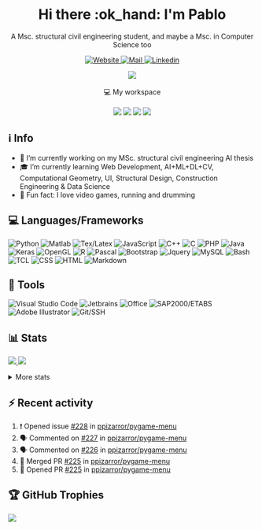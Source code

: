 <h1 align="center">
  Hi there :ok_hand: I'm Pablo
</h1>

<p align="center">
  A Msc. structural civil engineering student, and maybe a Msc. in Computer Science too
</p>

<p align="center">
  <a href="https://ppizarror.com">
    <img alt="Website" src="https://img.shields.io/badge/Website-4F0599?style=for-the-badge&logo=Internet%20Explorer&logoColor=white" />
  </a>
  <a href="mailto:pablo@ppizarror.com">
    <img alt="Mail" src="https://img.shields.io/badge/Mail-D14836?style=for-the-badge&logo=gmail&logoColor=white" />
  </a>
  <a href="https://www.linkedin.com/in/ppizarror/">
    <img alt="Linkedin" src="https://img.shields.io/badge/LinkedIn-0077B5?style=for-the-badge&logo=linkedin&logoColor=white" />
  </a>
  <!--<img src="https://profile-counter.glitch.me/ppizarror/count.svg" style="display: none" />-->
</p>

<p align="center">
  <a href="https://ppizarror.com" alt="ppizarror's Github Stats">
    <img src="https://github-readme-stats.vercel.app/api?username=ppizarror&show_icons=true&icon_color=805AD5&text_color=718096&bg_color=ffffff00&hide_title=true&include_all_commits=true&count_private=true&hide_border=true" />
  </a>
</p>

<p align="center">
  💻 My workspace<br/><br/>
  <img src="https://img.shields.io/badge/windows-%230078D6.svg?&style=for-the-badge&logo=windows&logoColor=white" />
  <img src="https://img.shields.io/badge/intel-core i7 9th @4.5Ghz-%230071C5.svg?&style=for-the-badge&logo=intel&logoColor=white" />
  <img src="https://img.shields.io/badge/RAM-16GB-%230071C5.svg?&style=for-the-badge&logoColor=white" />
  <img src="https://img.shields.io/badge/nvidia-rtx 2070 @8Gb-%2376B900.svg?&style=for-the-badge&logo=nvidia&logoColor=white" />
</p>

## :information_source: Info

- :telescope: I’m currently working on my MSc. structural civil engineering AI thesis
- :mortar_board: I’m currently learning Web Development, AI+ML+DL+CV, Computational Geometry, UI, Structural Design, Construction Engineering & Data Science
- :drum: Fun fact: I love video games, running and drumming
<!-- - :mailbox: How to reach me: https://ppizarror.com -->

## :computer: Languages/Frameworks

<p align="left">
  <img alt="Python" src="https://img.shields.io/badge/Python-14354C?style=for-the-badge&logo=python&logoColor=white" />
  <img alt="Matlab" src="https://img.shields.io/badge/Matlab-FA7343?style=for-the-badge&logo=matrix&logoColor=white" />
  <img alt="Tex/Latex" src="https://img.shields.io/badge/Latex-092E20?style=for-the-badge&logo=latex&logoColor=white" />
  <img alt="JavaScript" src="https://img.shields.io/badge/JavaScript-323330?style=for-the-badge&logo=javascript&logoColor=F7DF1E" />
  <img alt="C++" src="https://img.shields.io/badge/C%2B%2B-00599C?style=for-the-badge&logo=c%2B%2B&logoColor=white" />
  <img alt="C" src="https://img.shields.io/badge/C-00599C?style=for-the-badge&logo=c&logoColor=white" />
  <img alt="PHP" src="https://img.shields.io/badge/PHP-777BB4?style=for-the-badge&logo=php&logoColor=white" />
  <img alt="Java" src="https://img.shields.io/badge/Java-ED8B00?style=for-the-badge&logo=java&logoColor=white" />
  <img alt="Keras" src="https://img.shields.io/badge/Keras-CC342D?style=for-the-badge&logo=keras&logoColor=white" />
  <img alt="OpenGL" src="https://img.shields.io/badge/OpenGL-0175C2?style=for-the-badge&logo=opengl&logoColor=white" />
  <img alt="R" src="https://img.shields.io/badge/R-276DC3?style=for-the-badge&logo=r&logoColor=white" />
  <img alt="Pascal" src="https://img.shields.io/badge/Pascal-404D59?style=for-the-badge" />
  <img alt="Bootstrap" src="https://img.shields.io/badge/Bootstrap-563D7C?style=for-the-badge&logo=bootstrap&logoColor=white" />
  <img alt="Jquery" src="https://img.shields.io/badge/jQuery-0769AD?style=for-the-badge&logo=jquery&logoColor=white" />
  <img alt="MySQL" src="https://img.shields.io/badge/MySQL-00000F?style=for-the-badge&logo=mysql&logoColor=white" />
  <img alt="Bash" src="https://img.shields.io/badge/Bash-232F3E?style=for-the-badge&logo=GNU%20bash&logoColor=white" />
  <img alt="TCL" src="https://img.shields.io/badge/TCL-593D88?style=for-the-badge" />
  <img alt="CSS" src="https://img.shields.io/badge/CSS3-1572B6?style=for-the-badge&logo=css3&logoColor=white" />
  <img alt="HTML" src="https://img.shields.io/badge/HTML5-E34F26?style=for-the-badge&logo=html5&logoColor=white" />
  <img alt="Markdown" src="https://img.shields.io/badge/Markdown-000000?style=for-the-badge&logo=markdown&logoColor=white" />
</p>

## :wrench: Tools

<p align="left">
  <img alt="Visual Studio Code" src="https://img.shields.io/badge/VS%20Code-0077B5?style=for-the-badge&logo=Visual%20Studio%20Code&logoColor=white" />
  <img alt="Jetbrains" src="https://img.shields.io/badge/JetBrains-100000?style=for-the-badge&logo=jetbrains&logoColor=white" />
  <img alt="Office" src="https://img.shields.io/badge/Office-D83B01?style=for-the-badge&logo=microsoft-office&logoColor=white" />
  <img alt="SAP2000/ETABS" src="https://img.shields.io/badge/SAP2000/ETABS-0FAAFF?style=for-the-badge&logo=sap&logoColor=white" />
  <img alt="Adobe Illustrator" src="https://img.shields.io/badge/Illustrator-FF9A00?style=for-the-badge&logo=Adobe&20Illustrator&logoColor=white" />
  <img alt="Git/SSH" src="https://img.shields.io/badge/Git/SSH-100000?style=for-the-badge&logo=github&logoColor=white" />
</p>

## :bar_chart: Stats

<!-- https://github.com/anuraghazra/github-readme-stats -->
<p align="left">
  <a href="https://ppizarror.com">
    <img src="https://github-readme-stats.vercel.app/api/top-langs/?username=ppizarror&layout=compact&text_color=718096&bg_color=ffffff00&hide_title=false&include_all_commits=true&count_private=true&hide_border=true&hide=roff&&langs_count=10" />
  </a>
  <a href="https://ppizarror.com" alt="Wakatime">
    <img src="https://github-readme-stats.vercel.app/api/wakatime?username=ppizarror&show_icons=true&icon_color=805AD5&text_color=718096&bg_color=ffffff00&hide_title=false&include_all_commits=true&count_private=true&hide_border=true&layout=compact" />
  </a>
</p>

<details>
  <summary>More stats</summary>
  <br />
  <!--START_SECTION:waka-->

![Profile Views](http://img.shields.io/badge/Profile%20Views-0-blue)

![Lines of code](https://img.shields.io/badge/From%20Hello%20World%20I%27ve%20Written-290884%20lines%20of%20code-blue)

**🐱 My Github Data** 

> 🏆 3,001 Contributions in the Year 2020
 > 
> 📦 1.4 MB Used in Github's Storage 
 > 
> 💼 Opted to Hire
 > 
> 📜 72 Public Repositories 
 > 
> 🔑 8 Private Repositories  

**I'm a Night 🦉** 

```text
🌞 Morning    259 commits    ██░░░░░░░░░░░░░░░░░░░░░░░   8.77% 
🌆 Daytime    1131 commits   █████████░░░░░░░░░░░░░░░░   38.3% 
🌃 Evening    1035 commits   ████████░░░░░░░░░░░░░░░░░   35.05% 
🌙 Night      528 commits    ████░░░░░░░░░░░░░░░░░░░░░   17.88%

```
📅 **I'm Most Productive on Monday** 

```text
Monday       515 commits    ████░░░░░░░░░░░░░░░░░░░░░   17.44% 
Tuesday      422 commits    ███░░░░░░░░░░░░░░░░░░░░░░   14.29% 
Wednesday    448 commits    ███░░░░░░░░░░░░░░░░░░░░░░   15.17% 
Thursday     486 commits    ████░░░░░░░░░░░░░░░░░░░░░   16.46% 
Friday       296 commits    ██░░░░░░░░░░░░░░░░░░░░░░░   10.02% 
Saturday     393 commits    ███░░░░░░░░░░░░░░░░░░░░░░   13.31% 
Sunday       393 commits    ███░░░░░░░░░░░░░░░░░░░░░░   13.31%

```


📊 **This Week I Spent My Time On** 

```text
⌚︎ Time Zone: America/Santiago

💬 Programming Languages: 
Python                   2 hrs 57 mins       ████████████████░░░░░░░░░   63.75% 
JavaScript               1 hr 15 mins        ██████░░░░░░░░░░░░░░░░░░░   26.93% 
reStructuredText         16 mins             █░░░░░░░░░░░░░░░░░░░░░░░░   5.8% 
HTML                     7 mins              ░░░░░░░░░░░░░░░░░░░░░░░░░   2.77% 
TypeScript               1 min               ░░░░░░░░░░░░░░░░░░░░░░░░░   0.4%

🔥 Editors: 
PyCharm                  2 hrs 57 mins       ████████████████░░░░░░░░░   63.81% 
WebStorm                 43 mins             ████░░░░░░░░░░░░░░░░░░░░░   15.77% 
PhpStorm                 37 mins             ███░░░░░░░░░░░░░░░░░░░░░░   13.55% 
VS Code                  19 mins             █░░░░░░░░░░░░░░░░░░░░░░░░   6.87%

🐱‍💻 Projects: 
tarea 03                 2 hrs 55 mins       ███████████████░░░░░░░░░░   63.01% 
MLStructDB               37 mins             ███░░░░░░░░░░░░░░░░░░░░░░   13.55% 
Template-Latex           22 mins             ██░░░░░░░░░░░░░░░░░░░░░░░   7.92% 
Template-Latex stats     21 mins             ██░░░░░░░░░░░░░░░░░░░░░░░   7.81% 
pygame-menu              16 mins             █░░░░░░░░░░░░░░░░░░░░░░░░   5.8%

💻 Operating System: 
Windows                  4 hrs 38 mins       █████████████████████████   100.0%

```

**I Mostly Code in Python** 

```text
Python                   34 repos            █████████░░░░░░░░░░░░░░░░   36.96% 
TeX                      22 repos            ██████░░░░░░░░░░░░░░░░░░░   23.91% 
MATLAB                   14 repos            ███░░░░░░░░░░░░░░░░░░░░░░   15.22% 
JavaScript               9 repos             ██░░░░░░░░░░░░░░░░░░░░░░░   9.78% 
CSS                      3 repos             ░░░░░░░░░░░░░░░░░░░░░░░░░   3.26%

```


**Timeline**

![Chart not found](https://raw.githubusercontent.com/ppizarror/ppizarror/master/charts/bar_graph.png) 


<!--END_SECTION:waka-->
</details>

## :zap: Recent activity

<!--START_SECTION:activity-->
1. ❗️ Opened issue [#228](https://github.com/ppizarror/pygame-menu/issues/228) in [ppizarror/pygame-menu](https://github.com/ppizarror/pygame-menu)
2. 🗣 Commented on [#227](https://github.com/ppizarror/pygame-menu/issues/227) in [ppizarror/pygame-menu](https://github.com/ppizarror/pygame-menu)
3. 🗣 Commented on [#226](https://github.com/ppizarror/pygame-menu/issues/226) in [ppizarror/pygame-menu](https://github.com/ppizarror/pygame-menu)
4. 🎉 Merged PR [#225](https://github.com/ppizarror/pygame-menu/pull/225) in [ppizarror/pygame-menu](https://github.com/ppizarror/pygame-menu)
5. 💪 Opened PR [#225](https://github.com/ppizarror/pygame-menu/pull/225) in [ppizarror/pygame-menu](https://github.com/ppizarror/pygame-menu)
<!--END_SECTION:activity-->

## :trophy: GitHub Trophies

<p align="left">
  <a href="https://github.com/ryo-ma/github-profile-trophy">
    <img src="https://github-profile-trophy.vercel.app/?username=ppizarror&theme=nord&column=7" />
  </a>
</p>
